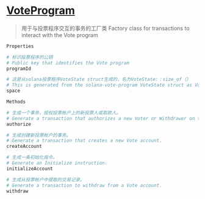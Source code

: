 # [VoteProgram](https://solana-labs.github.io/solana-web3.js/classes/VoteProgram.html)
> 用于与投票程序交互的事务的工厂类
> Factory class for transactions to interact with the Vote program

```s
Properties

# 标识投票程序的公钥
# Public key that identifies the Vote program
programId

# 这是从solana投票程序VoteState struct生成的，名为VoteState:：size_of（）
# This is generated from the solana-vote-program VoteState struct as VoteState::size_of():
space
```

```s
Methods

# 生成一个事务，授权投票帐户上的新投票人或取款人。
# Generate a transaction that authorizes a new Voter or Withdrawer on the Vote account.
authorize

# 生成创建新投票帐户的事务。
# Generate a transaction that creates a new Vote account.
createAccount

# 生成一条初始化指令。
# Generate an Initialize instruction.
initializeAccount

# 生成从投票帐户中提取的交易记录。
# Generate a transaction to withdraw from a Vote account.
withdraw
```